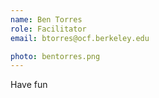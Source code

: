 ```yaml
---
name: Ben Torres
role: Facilitator
email: btorres@ocf.berkeley.edu

photo: bentorres.png
---
```


Have fun
